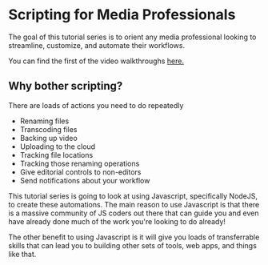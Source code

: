 # Scripting for Media Professionals

The goal of this tutorial series is to orient any media professional looking to streamline, customize, and automate their workflows.

You can find the first of the video walkthroughs [here.](https://www.youtube.com/embed/VnBtgXezr-s) 

## Why bother scripting?

There are loads of actions you need to do repeatedly

- Renaming files
- Transcoding files
- Backing up video
- Uploading to the cloud
- Tracking file locations
- Tracking those renaming operations
- Give editorial controls to non-editors
- Send notifications about your workflow

This tutorial series is going to look at using Javascript, specifically NodeJS, to create these automations. The main reason to use Javascript is that there is a massive community of JS coders out there that can guide you and even have already done much of the work you're looking to do already!

The other benefit to using Javascript is it will give you loads of transferrable skills that can lead you to building other sets of tools, web apps, and things like that. 
